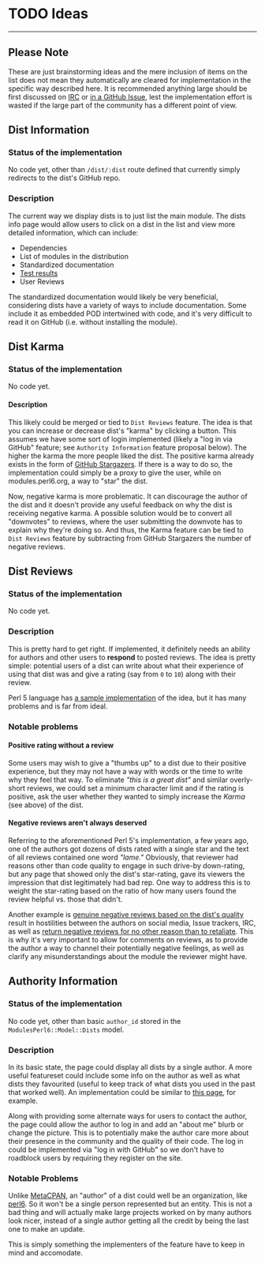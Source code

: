 # TODO Ideas

---

## Please Note
These are just brainstorming ideas and the mere inclusion of items on the list does not mean they automatically are cleared for implementation in the specific way described here. It is recommended anything large should be first discussed on [IRC](irc://irc.libera.chat/#raku) or [in a GitHub Issue](https://github.com/perl6/modules.perl6.org/issues/), lest the implementation effort is wasted if the large part of the community has a different point of view.

## Dist Information
### Status of the implementation
No code yet, other than `/dist/:dist` route defined that currently simply redirects to the
dist's GitHub repo.

### Description
The current way we display dists is to just list the main module. The dists info page would allow users to click on a dist in the list and view more detailed information, which can include:

* Dependencies
* List of modules in the distribution
* Standardized documentation
* [Test results](https://github.com/perl6/modules.perl6.org/issues/10)
* User Reviews

The standardized documentation would likely be very beneficial, considering dists have a variety of ways to include documentation. Some include it as embedded POD intertwined with code, and it's very difficult to read it on GitHub (i.e. without installing the module).

## Dist Karma
### Status of the implementation
No code yet.

#### Description
This likely could be merged or tied to `Dist Reviews` feature. The idea is that you can increase or decrease dist's "karma" by clicking a button. This assumes we have some sort of login implemented (likely a "log in via GitHub" feature; see `Authority Information` feature proposal below). The higher the karma the more people liked the dist. The positive karma already exists in the form of [GitHub Stargazers](https://github.com/masak/007/stargazers). If there is a way to do so, the implementation could simply be a proxy to give the user, while on modules.perl6.org, a way to "star" the dist.

Now, negative karma is more problematic. It can discourage the author of the dist and it doesn't provide any useful feedback on why the dist is receiving negative karma. A possible solution would be to convert all "downvotes" to reviews, where the user submitting the downvote has to explain why they're doing so. And thus, the Karma feature can be tied to `Dist Reviews` feature by subtracting from GitHub Stargazers the number of negative reviews.

## Dist Reviews
### Status of the implementation
No code yet.

### Description
This is pretty hard to get right. If implemented, it definitely needs an ability for authors and other users to **respond** to posted reviews. The idea is pretty simple: potential users of a dist can write about what their experience of using that dist was and give a rating (say from `0` to `10`) along with their review.

Perl 5 language has [a sample implementation](http://cpanratings.perl.org/) of the idea, but it has many problems and is far from ideal.

### Notable problems
#### Positive rating without a review
Some users may wish to give a "thumbs up" to a dist due to their positive experience, but they may not have a way with words or the time to write why they feel that way. To eliminate *"this is a great dist"* and similar overly-short reviews, we could set a minimum character limit and if the rating is positive, ask the user whether they wanted to simply increase the *Karma* (see above) of the dist.

#### Negative reviews aren't always deserved
Referring to the aforementioned Perl 5's implementation, a few years ago, one of the authors got dozens of dists rated with a single star and the text of all reviews contained one word *"lame."* Obviously, that reviewer had reasons other than code quality to engage in such drive-by down-rating, but any page that showed only the dist's star-rating, gave its viewers the impression that dist legitimately had bad rep. One way to address this is to weight the star-rating based on the ratio of how many users found the review helpful vs. those that didn't.

Another example is [genuine negative reviews based on the dist's quality](http://cpanratings.perl.org/dist/JSON-Create#12286) result in hostilities between the authors on social media, Issue trackers, IRC, as well as [return negative reviews for no other reason than to retaliate](http://cpanratings.perl.org/dist/JSON-Meth#12308). This is why it's very important to allow for comments on reviews, as to provide the author a way to channel their potentially negative feelings, as well as clarify any misunderstandings about the module the reviewer might have.

## Authority Information
### Status of the implementation
No code yet, other than basic `author_id` stored in the `ModulesPerl6::Model::Dists` model.

### Description
In its basic state, the page could display all dists by a single author. A more useful featureset could include some info on the author as well as what dists they favourited (useful to keep track of what dists you used in the past that worked well). An implementation could be similar to [this page](https://metacpan.org/author/ZOFFIX), for example.

Along with providing some alternate ways for users to contact the author, the page could allow the author to log in and add an "about me" blurb or change the picture. This is to potentially make the author care more about their presence in the community and the quality of their code. The log in could be implemented via "log in with GitHub" so we don't have to roadblock users by requiring they register on the site.

### Notable Problems
Unlike [MetaCPAN](https://metacpan.org/), an "author" of a dist could well be an organization, like [perl6](https://github.com/perl6/). So it won't be a single person represented but an entity. This is not a bad thing and will actually make large projects worked on by many authors look nicer, instead of a single author getting all the credit by being the last one to make an update.

This is simply something the implementers of the feature have to keep in mind and accomodate.
